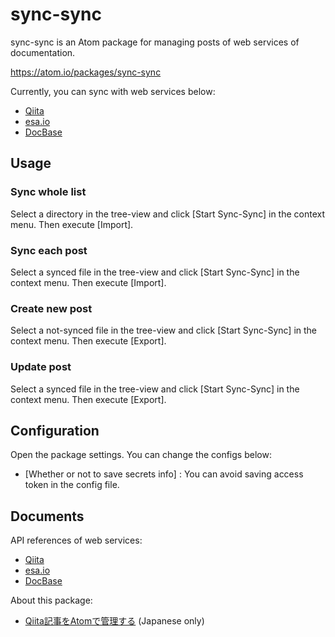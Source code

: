 # sync-sync

sync-sync is an Atom package for managing posts of web services of documentation.

https://atom.io/packages/sync-sync

Currently, you can sync with web services below:

- [Qiita](https://qiita.com)
- [esa.io](https://esa.io/)
- [DocBase](https://docbase.io/)


## Usage

### Sync whole list

Select a directory in the tree-view and click [Start Sync-Sync] in the context menu.
Then execute [Import].

### Sync each post

Select a synced file in the tree-view and click [Start Sync-Sync] in the context menu.
Then execute [Import].

### Create new post

Select a not-synced file in the tree-view and click [Start Sync-Sync] in the context menu.
Then execute [Export].

### Update post

Select a synced file in the tree-view and click [Start Sync-Sync] in the context menu.
Then execute [Export].


## Configuration

Open the package settings. You can change the configs below:

- [Whether or not to save secrets info] : You can avoid saving access token in the config file.


## Documents

API references of web services:

- [Qiita](https://qiita.com/api/v2/docs#%E6%8A%95%E7%A8%BF)
- [esa.io](https://docs.esa.io/posts/102)
- [DocBase](https://help.docbase.io/posts/45703)

About this package:

- [Qiita記事をAtomで管理する](https://qiita.com/tearoom6/items/9518195fcd92bb87b9d0) (Japanese only)
